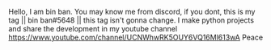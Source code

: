 Hello, I am bin ban. You may know me from discord, if you dont, this is my tag || bin ban#5648 || this tag isn't gonna change.
I make python projects and share the development in my youtube channel https://www.youtube.com/channel/UCNWhwRK5OUY6VQ16Ml613wA 
Peace
